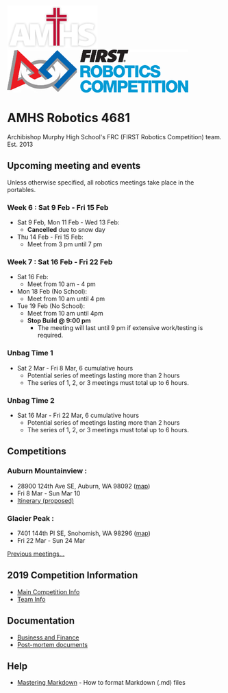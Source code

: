 ﻿
![AMHS Logo](img/amhs-logo-white-100.png) ![FRC Logo](img/frc-logo-100.png)

# AMHS Robotics 4681
Archibishop Murphy High School's FRC (FIRST Robotics Competition) team.  
Est. 2013

## Upcoming meeting and events

Unless otherwise specified, all robotics meetings take place in the portables.

### Week 6 : Sat 9 Feb - Fri 15 Feb
* Sat 9 Feb, Mon 11 Feb - Wed 13 Feb:
    * **Cancelled** due to snow day
* Thu 14 Feb - Fri 15 Feb:
    * Meet from 3 pm until 7 pm


### Week 7 : Sat 16 Feb - Fri 22 Feb
* Sat 16 Feb:
    * Meet from 10 am - 4 pm
* Mon 18 Feb (No School):
    * Meet from 10 am until 4 pm
* Tue 19 Feb (No School):
    * Meet from 10 am until 4pm
    * **Stop Build @ 9:00 pm**
      * The meeting will last until 9 pm if extensive work/testing is required.
      
### Unbag Time 1
* Sat 2 Mar - Fri 8 Mar, 6 cumulative hours
    * Potential series of meetings lasting more than 2 hours
    * The series of 1, 2, or 3 meetings must total up to 6 hours.
    
### Unbag Time 2
* Sat 16 Mar - Fri 22 Mar, 6 cumulative hours
    * Potential series of meetings lasting more than 2 hours
    * The series of 1, 2, or 3 meetings must total up to 6 hours.

## Competitions

### Auburn Mountainview : 
* 28900 124th Ave SE, Auburn, WA 98092 ([map](https://www.google.com/maps/place/Auburn+Mountainview+High+School/@47.3419612,-122.174061,17z/data=!4m13!1m7!3m6!1s0x54905f337d87770d:0x5ddc9b85bda5f7fc!2s28900+124th+Ave+SE,+Auburn,+WA+98092!3b1!8m2!3d47.3419617!4d-122.171867!3m4!1s0x54905f33339e7f1f:0xedba6c6d3fa95904!8m2!3d47.3419907!4d-122.1719807))
* Fri 8 Mar - Sun Mar 10
* [Itinerary (proposed)](docs/2019/itinerary_AuburnMtView.md)
    
### Glacier Peak :
* 7401 144th Pl SE, Snohomish, WA 98296 ([map](https://www.google.com/maps/place/Glacier+Peak+High+School/@47.8672956,-122.1356616,17z/data=!3m1!4b1!4m5!3m4!1s0x549007c5b4b4f587:0xa8d95e9dacee5108!8m2!3d47.8672956!4d-122.1334675))
* Fri 22 Mar - Sun 24 Mar
    

[Previous meetings...](docs/2019/meetingshistory.md)

## 2019 Competition Information

* [Main Competition Info](docs/2019/README.md)
* [Team Info](docs/2019/teams)

## Documentation

* [Business and Finance](docs/2019/teams/business-team.md)
* [Post-mortem documents](docs/post-mortem.md)

## Help

* [Mastering Markdown](https://guides.github.com/features/mastering-markdown/) - How to format Markdown (.md) files
